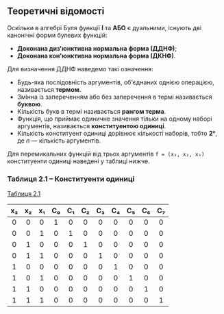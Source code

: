 ## Теоретичні відомості

Оскільки в алгебрі Буля функції **І** та **АБО** є дуальними, існують дві канонічні форми булевих функцій:
- **Доконана диз'юнктивна нормальна форма (ДДНФ)**;
- **Доконана кон'юнктивна нормальна форма (ДКНФ)**.

Для визначення ДДНФ наведемо такі означення:
- Будь-яка послідовність аргументів, об'єднаних однією операцією, називається **термом**.
- Змінна із запереченням або без заперечення в термі називається **буквою**.
- Кількість букв в термі називається **рангом терма**.
- Функція, що приймає одиничне значення тільки на одному наборі аргументів, називається **конституентою одиниці**.
- Кількість конституент одиниці дорівнює кількості наборів, тобто **2ⁿ**, де *n* — кількість аргументів.

Для перемикальних функцій від трьох аргументів `f = (x₃, x₂, x₁)` конституенти одиниці наведені у таблиці нижче.

### Таблиця 2.1 – Конституенти одиниці
[Таблиця 2.1](./constituents%20of%20the%20unit)

| x₃ | x₂ | x₁ | C₀ | C₁ | C₂ | C₃ | C₄ | C₅ | C₆ | C₇ |
|:--:|:--:|:--:|:--:|:--:|:--:|:--:|:--:|:--:|:--:|:--:|
| 0 | 0 | 0 | 1 | 0 | 0 | 0 | 0 | 0 | 0 | 0 |
| 0 | 0 | 1 | 0 | 1 | 0 | 0 | 0 | 0 | 0 | 0 |
| 0 | 1 | 0 | 0 | 0 | 1 | 0 | 0 | 0 | 0 | 0 |
| 0 | 1 | 1 | 0 | 0 | 0 | 1 | 0 | 0 | 0 | 0 |
| 1 | 0 | 0 | 0 | 0 | 0 | 0 | 1 | 0 | 0 | 0 |
| 1 | 0 | 1 | 0 | 0 | 0 | 0 | 0 | 1 | 0 | 0 |
| 1 | 1 | 0 | 0 | 0 | 0 | 0 | 0 | 0 | 1 | 0 |
| 1 | 1 | 1 | 0 | 0 | 0 | 0 | 0 | 0 | 0 | 1 |
